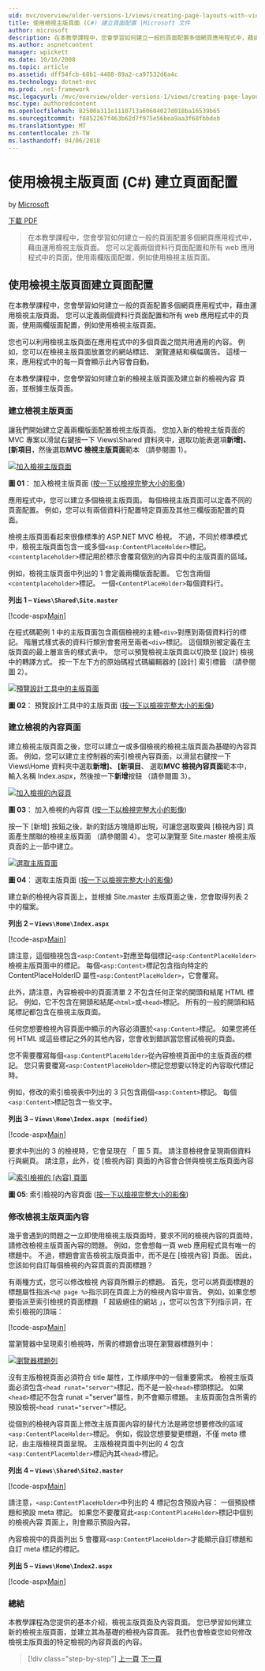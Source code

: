 ```yaml
---
uid: mvc/overview/older-versions-1/views/creating-page-layouts-with-view-master-pages-cs
title: 使用檢視主版頁面 (C#) 建立頁面配置 |Microsoft 文件
author: microsoft
description: 在本教學課程中，您會學習如何建立一般的頁面配置多個網頁應用程式中，藉由運用檢視主版頁面。 您可以使用...
ms.author: aspnetcontent
manager: wpickett
ms.date: 10/16/2008
ms.topic: article
ms.assetid: dff54fcb-68b1-4488-89a2-ca97532d6a4c
ms.technology: dotnet-mvc
ms.prod: .net-framework
msc.legacyurl: /mvc/overview/older-versions-1/views/creating-page-layouts-with-view-master-pages-cs
msc.type: authoredcontent
ms.openlocfilehash: 82500a311e1110713a60604027d018ba16539b65
ms.sourcegitcommit: f8852267f463b62d7f975e56bea9aa3f68fbbdeb
ms.translationtype: MT
ms.contentlocale: zh-TW
ms.lasthandoff: 04/06/2018
---
```

<a name="creating-page-layouts-with-view-master-pages-c"></a>使用檢視主版頁面 (C#) 建立頁面配置
====================
by [Microsoft](https://github.com/microsoft)

[下載 PDF](http://download.microsoft.com/download/e/f/3/ef3f2ff6-7424-48f7-bdaa-180ef64c3490/ASPNET_MVC_Tutorial_12_CS.pdf)

> 在本教學課程中，您會學習如何建立一般的頁面配置多個網頁應用程式中，藉由運用檢視主版頁面。 您可以定義兩個資料行頁面配置和所有 web 應用程式中的頁面，使用兩欄版面配置，例如使用檢視主版頁面。


## <a name="creating-page-layouts-with-view-master-pages"></a>使用檢視主版頁面建立頁面配置

在本教學課程中，您會學習如何建立一般的頁面配置多個網頁應用程式中，藉由運用檢視主版頁面。 您可以定義兩個資料行頁面配置和所有 web 應用程式中的頁面，使用兩欄版面配置，例如使用檢視主版頁面。

您也可以利用檢視主版頁面在應用程式中的多個頁面之間共用通用的內容。 例如，您可以在檢視主版頁面放置您的網站標誌、 瀏覽連結和橫幅廣告。 這樣一來，應用程式中的每一頁會顯示此內容會自動。

在本教學課程中，您會學習如何建立新的檢視主版頁面及建立新的檢視內容 頁面，並根據主版頁面。

### <a name="creating-a-view-master-page"></a>建立檢視主版頁面

讓我們開始建立定義兩欄版面配置檢視主版頁面。 您加入新的檢視主版頁面的 MVC 專案以滑鼠右鍵按一下 Views\Shared 資料夾中，選取功能表選項**新增]、 [新項目**，然後選取**MVC 檢視主版頁面**範本 （請參閱圖 1）。


[![加入檢視主版頁面](creating-page-layouts-with-view-master-pages-cs/_static/image2.png)](creating-page-layouts-with-view-master-pages-cs/_static/image1.png)

**圖 01**： 加入檢視主版頁面 ([按一下以檢視完整大小的影像](creating-page-layouts-with-view-master-pages-cs/_static/image3.png))


應用程式中，您可以建立多個檢視主版頁面。 每個檢視主版頁面可以定義不同的頁面配置。 例如，您可以有兩個資料行配置特定頁面及其他三欄版面配置的頁面。

檢視主版頁面看起來很像標準的 ASP.NET MVC 檢視。 不過，不同於標準模式中，檢視主版頁面包含一或多個`<asp:ContentPlaceHolder>`標記。 `<contentplaceholder>`標記用於標示會覆寫個別的內容頁中的主版頁面的區域。

例如，檢視主版頁面中列出的 1 會定義兩欄版面配置。 它包含兩個`<contentplaceholder>`標記。 一個`<ContentPlaceHolder>`每個資料行。

**列出 1 – `Views\Shared\Site.master`**

[!code-aspx[Main](creating-page-layouts-with-view-master-pages-cs/samples/sample1.aspx)]

在程式碼範例 1 中的主版頁面包含兩個檢視的主體`<div>`對應到兩個資料行的標記。 階層式樣式表的資料行類別會套用至兩者`<div>`標記。 這個類別被定義在主版頁面的最上層宣告的樣式表中。 您可以預覽檢視主版頁面以切換至 [設計] 檢視中的轉譯方式。 按一下左下方的原始碼程式碼編輯器的 [設計] 索引標籤 （請參閱圖 2）。


[![預覽設計工具中的主版頁面](creating-page-layouts-with-view-master-pages-cs/_static/image5.png)](creating-page-layouts-with-view-master-pages-cs/_static/image4.png)

**圖 02**： 預覽設計工具中的主版頁面 ([按一下以檢視完整大小的影像](creating-page-layouts-with-view-master-pages-cs/_static/image6.png))


### <a name="creating-a-view-content-page"></a>建立檢視的內容頁面

建立檢視主版頁面之後，您可以建立一或多個檢視的檢視主版頁面為基礎的內容頁面。 例如，您可以建立主控制器的索引檢視內容頁面，以滑鼠右鍵按一下 Views\Home 資料夾中選取**新增]、 [新項目**、 選取**MVC 檢視內容頁面**範本中，輸入名稱 Index.aspx，然後按一下**新增**按鈕 （請參閱圖 3）。


[![加入檢視的內容頁](creating-page-layouts-with-view-master-pages-cs/_static/image8.png)](creating-page-layouts-with-view-master-pages-cs/_static/image7.png)

**圖 03**： 加入檢視的內容頁 ([按一下以檢視完整大小的影像](creating-page-layouts-with-view-master-pages-cs/_static/image9.png))


按一下 [新增] 按鈕之後，新的對話方塊隨即出現，可讓您選取要與 [檢視內容] 頁面產生關聯的檢視主版頁面 （請參閱圖 4）。 您可以瀏覽至 Site.master 檢視主版頁面的上一節中建立。


[![選取主版頁面](creating-page-layouts-with-view-master-pages-cs/_static/image11.png)](creating-page-layouts-with-view-master-pages-cs/_static/image10.png)

**圖 04**： 選取主版頁面 ([按一下以檢視完整大小的影像](creating-page-layouts-with-view-master-pages-cs/_static/image12.png))


建立新的檢視內容頁面上，並根據 Site.master 主版頁面之後，您會取得列表 2 中的檔案。

**列出 2 – `Views\Home\Index.aspx`**

[!code-aspx[Main](creating-page-layouts-with-view-master-pages-cs/samples/sample2.aspx)]

請注意，這個檢視包含`<asp:Content>`對應至每個標記`<asp:ContentPlaceHolder>`檢視主版頁面中的標記。 每個`<asp:Content>`標記包含指向特定的 ContentPlaceHolderID 屬性`<asp:ContentPlaceHolder>`，它會覆寫。

此外，請注意，內容檢視中的頁面清單 2 不包含任何正常的開頭和結尾 HTML 標記。 例如，它不包含在開頭和結尾`<html>`或`<head>`標記。 所有的一般的開頭和結尾標記都包含在檢視主版頁面。

任何您想要檢視內容頁面中顯示的內容必須置於`<asp:Content>`標記。 如果您將任何 HTML 或這些標記之外的其他內容，您會收到錯誤當您嘗試檢視的頁面。

您不需要覆寫每個`<asp:ContentPlaceHolder>`從內容檢視頁面中的主版頁面的標記。 您只需要覆寫`<asp:ContentPlaceHolder>`標記您想要以特定的內容取代標記時。

例如，修改的索引檢視表中列出的 3 只包含兩個`<asp:Content>`標記。 每個`<asp:Content>`標記包含一些文字。

**列出 3 – `Views\Home\Index.aspx (modified)`**

[!code-aspx[Main](creating-page-layouts-with-view-master-pages-cs/samples/sample3.aspx)]

要求中列出的 3 的檢視時，它會呈現在 「 圖 5 頁。 請注意檢視會呈現兩個資料行與網頁。 請注意，此外，從 [檢視內容] 頁面的內容會合併與檢視主版頁面內容


[![索引檢視的 [內容] 頁面](creating-page-layouts-with-view-master-pages-cs/_static/image14.png)](creating-page-layouts-with-view-master-pages-cs/_static/image13.png)

**圖 05**: 索引檢視的內容頁面 ([按一下以檢視完整大小的影像](creating-page-layouts-with-view-master-pages-cs/_static/image15.png))


### <a name="modifying-view-master-page-content"></a>修改檢視主版頁面內容

幾乎會遇到的問題之一立即使用檢視主版頁面時，要求不同的檢視內容的頁面時，請修改檢視主版頁面內容的問題。 例如，您會想每一頁 web 應用程式具有唯一的標題中。 不過，標題會宣告檢視主版頁面中，而不是在 [檢視內容] 頁面。 因此，您該如何自訂每個檢視的內容頁面的頁面標題？

有兩種方式，您可以修改檢視 內容頁所顯示的標題。 首先，您可以將頁面標題的標題屬性指派`<%@ page %>`指示詞在頁面上方的檢視內容中宣告。 例如，如果您想要指派至索引檢視的頁面標題 「 超級絕佳的網站 」，您可以包含下列指示詞，在索引檢視的頂端：

[!code-aspx[Main](creating-page-layouts-with-view-master-pages-cs/samples/sample4.aspx)]

當瀏覽器中呈現索引檢視時，所需的標題會出現在瀏覽器標題列中：


[![瀏覽器標題列](creating-page-layouts-with-view-master-pages-cs/_static/image17.png)](creating-page-layouts-with-view-master-pages-cs/_static/image16.png)


沒有主版檢視頁面必須符合 title 屬性，工作順序中的一個重要需求。 檢視主版頁面必須包含`<head runat="server">`標記，而不是一般`<head>`標頭標記。 如果`<head>`標記不包含 runat ="server"屬性，則不會顯示標題。 主版頁面包含所需的預設檢視`<head runat="server">`標記。

從個別的檢視內容頁面上修改主版頁面內容的替代方法是將您想要修改的區域`<asp:ContentPlaceHolder>`標記。 例如，假設您想要變更標題，不僅 meta 標記，由主版檢視頁面呈現。 主版檢視頁面中列出的 4 包含`<asp:ContentPlaceHolder>`標記內其`<head>`標記。

**列出 4 – `Views\Shared\Site2.master`**

[!code-aspx[Main](creating-page-layouts-with-view-master-pages-cs/samples/sample5.aspx)]

請注意，`<asp:ContentPlaceHolder>`中列出的 4 標記包含預設內容： 一個預設標題和預設 meta 標記。 如果您不要覆寫此`<asp:ContentPlaceHolder>`標記中個別的檢視內容 頁面上，則會顯示預設內容。

內容檢視中的頁面列出 5 會覆寫`<asp:ContentPlaceHolder>`才能顯示自訂標題和自訂 meta 標記的標記。

**列出 5 – `Views\Home\Index2.aspx`**

[!code-aspx[Main](creating-page-layouts-with-view-master-pages-cs/samples/sample6.aspx)]

### <a name="summary"></a>總結

本教學課程為您提供的基本介紹，檢視主版頁面及內容頁面。 您已學習如何建立新的檢視主版頁面，並建立其為基礎的檢視內容頁面。 我們也會檢查您如何修改檢視主版頁面的特定檢視的內容頁面的內容。

> [!div class="step-by-step"]
> [上一頁](using-the-tagbuilder-class-to-build-html-helpers-cs.md)
> [下一頁](passing-data-to-view-master-pages-cs.md)
